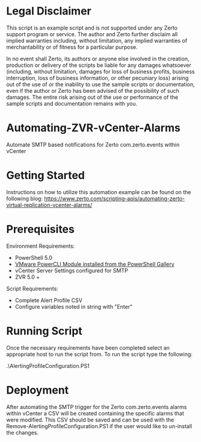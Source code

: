 # Legal Disclaimer
This script is an example script and is not supported under any Zerto support program or service. The author and Zerto further disclaim all implied warranties including, without limitation, any implied warranties of merchantability or of fitness for a particular purpose.

In no event shall Zerto, its authors or anyone else involved in the creation, production or delivery of the scripts be liable for any damages whatsoever (including, without limitation, damages for loss of business profits, business interruption, loss of business information, or other pecuniary loss) arising out of the use of or the inability to use the sample scripts or documentation, even if the author or Zerto has been advised of the possibility of such damages.  The entire risk arising out of the use or performance of the sample scripts and documentation remains with you.

# Automating-ZVR-vCenter-Alarms
Automate SMTP based notifications for Zerto com.zerto.events within vCenter

# Getting Started
Instructions on how to utilize this automation example can be found on the following blog: https://www.zerto.com/scripting-apis/automating-zerto-virtual-replication-vcenter-alarms/

# Prerequisites
Environment Requirements:
- PowerShell 5.0
- [VMware PowerCLI Module installed from the PowerShell Gallery](https://blogs.vmware.com/PowerCLI/2017/04/powercli-install-process-powershell-gallery.html)
- vCenter Server Settings configured for SMTP
- ZVR 5.0 +

Script Requirements:
- Complete Alert Profile CSV
- Configure variables noted in string with "Enter"

# Running Script
Once the necessary requirements have been completed select an appropriate host to run the script from. To run the script type the following:

.\AlertingProfileConfiguration.PS1

# Deployment
After automating the SMTP trigger for the Zerto com.zerto.events alarms within vCenter a CSV will be created containing the specific alarms that were modified. This CSV should be saved and can be used with the Remove-AlertingProfileConfiguration.PS1 if the user would like to un-install the changes.

